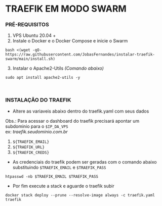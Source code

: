 # TRAEFIK EM MODO SWARM

### PRÉ-REQUISITOS

1. VPS Ubuntu 20.04 +
2. Instale o Docker e o Docker Compose e inicie o Swarm
```shell
bash <(wget -qO- https://raw.githubusercontent.com/JobasFernandes/instalar-traefik-swarm/main/install.sh)
```
3. Instalar o Apache2-Utils _(Comando abaixo)_
```shell
sudo apt install apache2-utils -y
```
</BR>

### INSTALAÇÃO DO TRAEFIK

- Altere as variaveis abaixo dentro do traefik.yaml com seus dados</BR>

Obs.: Para acessar o dashboard do traefik precisará apontar um subdominio para o `$IP_DA_VPS`</BR>
ex: _traefik.seudominio.com.br_

1. `${TRAEFIK_EMAIL}`
2. `${TRAEFIK_URL}`
3. `${TRAEFIK_CREDS}`
- As credenciais do traefik podem ser geradas com o comando abaixo substituindo `$TRAEFIK_EMAIL` e `$TRAEFIK_PASS`
```shell
htpasswd -nb $TRAEFIK_EMAIL $TRAEFIK_PASS
```
- Por fim execute a stack e aguarde o traefik subir
```shell
docker stack deploy --prune --resolve-image always -c traefik.yaml traefik
```
